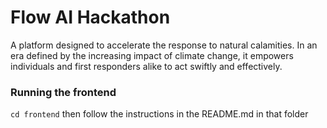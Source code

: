 # Flow AI Hackathon
A platform designed to accelerate the response to natural calamities. In an era defined by the increasing impact of climate change, it empowers individuals and first responders alike to act swiftly and effectively.

### Running the frontend
`cd frontend` then follow the instructions in the README.md in that folder